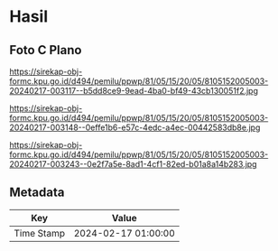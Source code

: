 # Hasil

## Foto C Plano

https://sirekap-obj-formc.kpu.go.id/d494/pemilu/ppwp/81/05/15/20/05/8105152005003-20240217-003117--b5dd8ce9-9ead-4ba0-bf49-43cb130051f2.jpg

https://sirekap-obj-formc.kpu.go.id/d494/pemilu/ppwp/81/05/15/20/05/8105152005003-20240217-003148--0effe1b6-e57c-4edc-a4ec-00442583db8e.jpg

https://sirekap-obj-formc.kpu.go.id/d494/pemilu/ppwp/81/05/15/20/05/8105152005003-20240217-003243--0e2f7a5e-8ad1-4cf1-82ed-b01a8a14b283.jpg


## Metadata

| Key        | Value               |
| ---------- | ------------------- |
| Time Stamp | 2024-02-17 01:00:00 |



